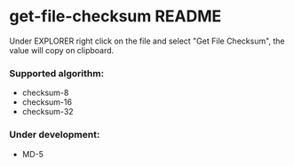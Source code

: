 # get-file-checksum README

Under EXPLORER right click on the file and select "Get File Checksum", the value will copy on clipboard.

### Supported algorithm:
- checksum-8
- checksum-16
- checksum-32

### Under development:
- MD-5